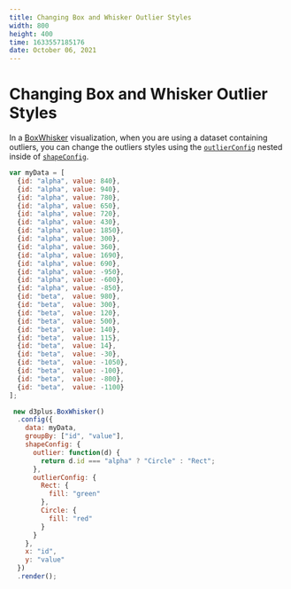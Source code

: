 ```yaml
---
title: Changing Box and Whisker Outlier Styles
width: 800
height: 400
time: 1633557185176
date: October 06, 2021
---
```


# Changing Box and Whisker Outlier Styles

In a [BoxWhisker](http://d3plus.org/docs/#BoxWhisker) visualization, when you are using a dataset containing outliers, you can change the outliers styles using the [`outlierConfig`](http://d3plus.org/docs/#Box.outlierConfig) nested inside of [`shapeConfig`](http://d3plus.org/docs/#Viz.shapeConfig).

```js
var myData = [
  {id: "alpha", value: 840},
  {id: "alpha", value: 940},
  {id: "alpha", value: 780},
  {id: "alpha", value: 650},
  {id: "alpha", value: 720},
  {id: "alpha", value: 430},
  {id: "alpha", value: 1850},
  {id: "alpha", value: 300},
  {id: "alpha", value: 360},
  {id: "alpha", value: 1690},
  {id: "alpha", value: 690},
  {id: "alpha", value: -950},
  {id: "alpha", value: -600},
  {id: "alpha", value: -850},
  {id: "beta",  value: 980},
  {id: "beta",  value: 300},
  {id: "beta",  value: 120},
  {id: "beta",  value: 500},
  {id: "beta",  value: 140},
  {id: "beta",  value: 115},
  {id: "beta",  value: 14},
  {id: "beta",  value: -30},
  {id: "beta",  value: -1050},
  {id: "beta",  value: -100},
  {id: "beta",  value: -800},
  {id: "beta",  value: -1100}
];

 new d3plus.BoxWhisker()
  .config({
    data: myData,
    groupBy: ["id", "value"],
    shapeConfig: {
      outlier: function(d) {
        return d.id === "alpha" ? "Circle" : "Rect";
      },
      outlierConfig: {
        Rect: {
          fill: "green"
        },
        Circle: {
          fill: "red"
        }
      }
    },
    x: "id",
    y: "value"
  })
  .render();
```
